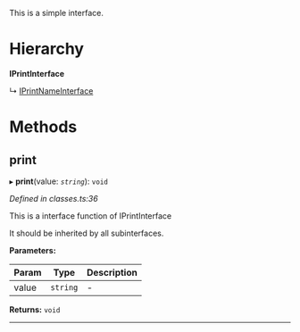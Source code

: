 

This is a simple interface.

# Hierarchy

**IPrintInterface**

↳  [IPrintNameInterface](_classes_.iprintnameinterface.md)

# Methods

<a id="print"></a>

##  print

▸ **print**(value: *`string`*): `void`

*Defined in classes.ts:36*

This is a interface function of IPrintInterface

It should be inherited by all subinterfaces.

**Parameters:**

| Param | Type | Description |
| ------ | ------ | ------ |
| value | `string`   |  - |

**Returns:** `void`

___

